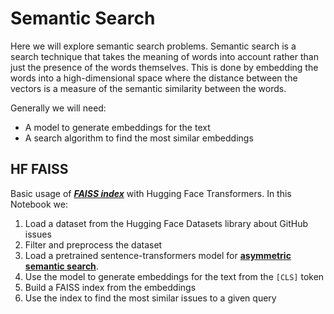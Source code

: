 # Semantic Search

Here we will explore semantic search problems. Semantic search is a search technique that takes the meaning of words into account rather than just the presence of the words themselves. This is done by embedding the words into a high-dimensional space where the distance between the vectors is a measure of the semantic similarity between the words.

Generally we will need:
- A model to generate embeddings for the text
- A search algorithm to find the most similar embeddings


## HF FAISS

Basic usage of [***FAISS index***](https://faiss.ai/) with Hugging Face Transformers. In this Notebook we:
1. Load a dataset from the Hugging Face Datasets library about GitHub issues
2. Filter and preprocess the dataset
3. Load a pretrained sentence-transformers model for [**asymmetric semantic search**](https://www.sbert.net/examples/applications/semantic-search/README.html#symmetric-vs-asymmetric-semantic-search).
4. Use the model to generate embeddings for the text from the `[CLS]` token
5. Build a FAISS index from the embeddings
6. Use the index to find the most similar issues to a given query
